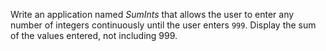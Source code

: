 Write an application named _SumInts_ that allows the user to enter any number of
integers continuously until the user enters `999`. Display the sum of the values entered, not including 999.


